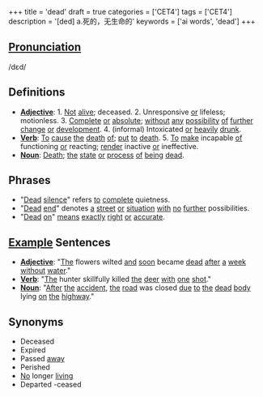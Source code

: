 +++
title = 'dead'
draft = true
categories = ['CET4']
tags = ['CET4']
description = '[ded] a.死的，无生命的'
keywords = ['ai words', 'dead']
+++

## [Pronunciation](/en/post/pronunciation/)
/dɛd/

## Definitions
- **[Adjective](/en/post/adjective/)**: 1. [Not](/en/post/not/) [alive](/en/post/alive/); deceased. 2. Unresponsive [or](/en/post/or/) lifeless; motionless. 3. [Complete](/en/post/complete/) [or](/en/post/or/) [absolute](/en/post/absolute/); [without](/en/post/without/) [any](/en/post/any/) [possibility](/en/post/possibility/) [of](/en/post/of/) [further](/en/post/further/) [change](/en/post/change/) [or](/en/post/or/) [development](/en/post/development/). 4. (informal) Intoxicated [or](/en/post/or/) [heavily](/en/post/heavily/) [drunk](/en/post/drunk/).
- **[Verb](/en/post/verb/)**: [To](/en/post/to/) [cause](/en/post/cause/) [the](/en/post/the/) [death](/en/post/death/) [of](/en/post/of/); [put](/en/post/put/) [to](/en/post/to/) [death](/en/post/death/). 5. [To](/en/post/to/) [make](/en/post/make/) incapable [of](/en/post/of/) functioning [or](/en/post/or/) reacting; [render](/en/post/render/) inactive [or](/en/post/or/) ineffective.
- **[Noun](/en/post/noun/)**: [Death](/en/post/death/); [the](/en/post/the/) [state](/en/post/state/) [or](/en/post/or/) [process](/en/post/process/) [of](/en/post/of/) [being](/en/post/being/) [dead](/en/post/dead/).

## Phrases
- "[Dead](/en/post/dead/) [silence](/en/post/silence/)" refers [to](/en/post/to/) [complete](/en/post/complete/) quietness.
- "[Dead](/en/post/dead/) [end](/en/post/end/)" denotes [a](/en/post/a/) [street](/en/post/street/) [or](/en/post/or/) [situation](/en/post/situation/) [with](/en/post/with/) [no](/en/post/no/) [further](/en/post/further/) possibilities.
- "[Dead](/en/post/dead/) [on](/en/post/on/)" [means](/en/post/means/) [exactly](/en/post/exactly/) [right](/en/post/right/) [or](/en/post/or/) [accurate](/en/post/accurate/).

## [Example](/en/post/example/) Sentences
- **[Adjective](/en/post/adjective/)**: "[The](/en/post/the/) flowers wilted [and](/en/post/and/) [soon](/en/post/soon/) became [dead](/en/post/dead/) [after](/en/post/after/) [a](/en/post/a/) [week](/en/post/week/) [without](/en/post/without/) [water](/en/post/water/)."
- **[Verb](/en/post/verb/)**: "[The](/en/post/the/) hunter skillfully killed [the](/en/post/the/) [deer](/en/post/deer/) [with](/en/post/with/) [one](/en/post/one/) [shot](/en/post/shot/)."
- **[Noun](/en/post/noun/)**: "[After](/en/post/after/) [the](/en/post/the/) [accident](/en/post/accident/), [the](/en/post/the/) [road](/en/post/road/) was closed [due](/en/post/due/) [to](/en/post/to/) [the](/en/post/the/) [dead](/en/post/dead/) [body](/en/post/body/) lying [on](/en/post/on/) [the](/en/post/the/) [highway](/en/post/highway/)."

## Synonyms
- Deceased
- Expired
- Passed [away](/en/post/away/)
- Perished
- [No](/en/post/no/) longer [living](/en/post/living/)
- Departed
-ceased
